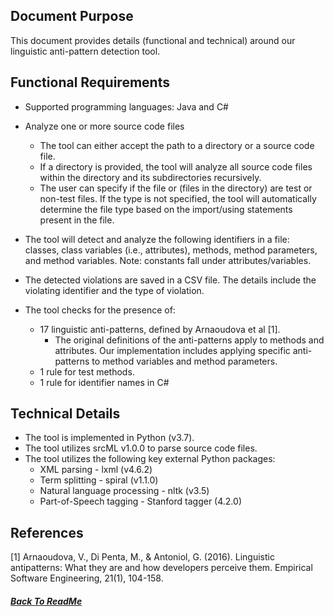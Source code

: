 ## Document Purpose

This document provides details (functional and technical) around our linguistic anti-pattern detection tool.



## Functional Requirements

- Supported programming languages: Java and C#
- Analyze one or more source code files
  - The tool can either accept the path to a directory or a source code file.
  - If a directory is provided, the tool will analyze all source code files within the directory and its subdirectories recursively.
  - The user can specify if the file or (files in the directory) are test or non-test files. If the type is not specified, the tool will automatically determine the file type based on the import/using statements present in the file.

- The tool will detect and analyze the following identifiers in a file: classes, class variables (i.e., attributes), methods, method parameters, and method variables. Note: constants fall under attributes/variables.
- The detected violations are saved in a CSV file. The details include the violating identifier and the type of violation.
- The tool checks for the presence of:
  - 17 linguistic anti-patterns, defined by  Arnaoudova et al [1].
    - The original definitions of the anti-patterns apply to methods and attributes. Our implementation includes applying specific anti-patterns to method variables and method parameters.
  - 1 rule for test methods.
  - 1 rule for identifier names in C#



## Technical Details

- The tool is implemented in Python (v3.7).
- The tool utilizes srcML v1.0.0 to parse source code files.
- The tool utilizes the following key external Python packages:
  - XML parsing - lxml (v4.6.2)
  - Term splitting - spiral (v1.1.0)
  - Natural language processing - nltk (v3.5)
  - Part-of-Speech tagging - Stanford tagger (4.2.0)


## References

[1] Arnaoudova, V., Di Penta, M., & Antoniol, G. (2016). Linguistic antipatterns: What they are and how developers
perceive them. Empirical Software Engineering, 21(1), 104-158.


##### [Back To ReadMe](../README.md)